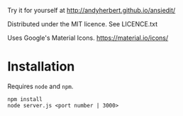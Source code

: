 Try it for yourself at http://andyherbert.github.io/ansiedit/

Distributed under the MIT licence. See LICENCE.txt

Uses Google's Material Icons. https://material.io/icons/

# Installation

Requires `node` and `npm`.

    npm install
    node server.js <port number | 3000>
